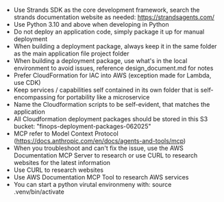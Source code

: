 - Use Strands SDK as the core development framework, search the strands documentation website as needed: https://strandsagents.com/
- Use Python 3.10 and above when developing in Python
- Do not deploy an application code, simply package it up for manual deployment
- When building a deployment package, always keep it in the same folder as the main application file project folder
- When building a deployment package, use what's in the local environment to avoid issues, reference design_document.md for notes
- Prefer CloudFormation for IAC into AWS (exception made for Lambda, use CDK)
- Keep services / capabilities self contained in its own folder that is self-encompassing for portability like a microservice
- Name the Cloudformation scripts to be self-evident, that matches the application
- All Cloudformation deployment packages should be stored in this S3 bucket: "finops-deployment-packages-062025"
- MCP refer to Model Context Protocol (https://docs.anthropic.com/en/docs/agents-and-tools/mcp)
- When you troubleshoot and can't fix the issue, use the AWS Documentation MCP Server to research or use CURL to research websites for the latest information
- Use CURL to research websites
- Use AWS Documentation MCP Tool to research AWS services
- You can start a python virutal environmeny with: source .venv/bin/activate